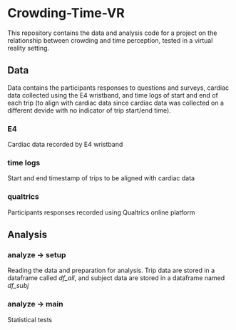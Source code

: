 # Crowding-Time-VR
This repository contains the data and analysis code for a project on the relationship between crowding and time perception, tested in a virtual reality setting.


## Data
Data contains the participants responses to questions and surveys, cardiac data collected using the E4 wristband, and time logs of start and end of each trip (to align with cardiac data since cardiac data was collected on a different devide with no indicator of trip start/end time).

### E4
Cardiac data recorded by E4 wristband

### time logs
Start and end timestamp of trips to be aligned with cardiac data

### qualtrics
Participants responses recorded using Qualtrics online platform

## Analysis

### analyze -> setup
Reading the data and preparation for analysis. Trip data are stored in a dataframe called *df_all*, and subject data are stored in a dataframe named *df_subj*

### analyze -> main
Statistical tests


